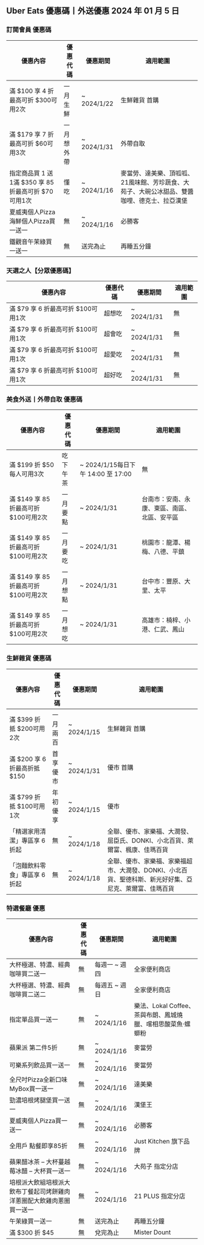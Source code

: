 
## Uber Eats 優惠碼丨外送優惠 2024 年 01 月 5 日 

### 訂閱會員 優惠碼
| 優惠內容 | 優惠代碼 | 優惠期間 | 適用範圍 |
| --- | --- | --- | --- |
|滿 $100 享 4 折最高可折 $300可用2次|一月生鮮|~ 2024/1/22|生鮮雜貨 首購|
|滿 $179 享 7 折最高可折 $60可用3次|一月想外帶|~ 2024/1/31|外帶自取|
|指定商品買 1 送 1滿 $350 享 85 折最高可折 $70可用1次|懂吃|~ 2024/1/16|麥當勞、達美樂、頂呱呱、21風味館、芳珍蔬食、大苑子、大碗公冰甜品、雙醬咖哩、德克士、拉亞漢堡|
|夏威夷個人Pizza海鮮個人Pizza買一送一|無|~ 2024/1/16|必勝客|
|鐵觀音午茉綠買一送一|無|送完為止|再睡五分鐘|

### 天選之人【分眾優惠碼】
| 優惠內容 | 優惠代碼 | 優惠期間 | 適用範圍 |
| --- | --- | --- | --- |
|滿 $79 享 6 折最高可折 $100可用1次|超想吃|~ 2024/1/31|無|
|滿 $79 享 6 折最高可折 $100可用1次|超會吃|~ 2024/1/31|無|
|滿 $79 享 6 折最高可折 $100可用1次|超愛吃|~ 2024/1/31|無|
|滿 $79 享 6 折最高可折 $100可用1次|超好吃|~ 2024/1/31|無|

###  美食外送丨外帶自取 優惠碼
| 優惠內容 | 優惠代碼 | 優惠期間 | 適用範圍 |
| --- | --- | --- | --- |
|滿 $199 折 $50每人可用3次|吃下午茶|~ 2024/1/15每日下午 14:00 至 17:00|無|
|滿 $149 享 85 折最高可折 $100可用2次|一月要點|~ 2024/1/31|台南市：安南、永　康、東區、南區、北區、安平區|
|滿 $149 享 85 折最高可折 $100可用2次|一月要吃|~ 2024/1/31|桃園市：龍潭、楊梅、八德、平鎮|
|滿 $149 享 85 折最高可折 $100可用2次|一月想點|~ 2024/1/31|台中市：豐原、大里、太平|
|滿 $149 享 85 折最高可折 $100可用2次|一月想吃|~ 2024/1/31|高雄市：楠梓、小港、仁武、鳳山|

### 生鮮雜貨 優惠碼
| 優惠內容 | 優惠代碼 | 優惠期間 | 適用範圍 |
| --- | --- | --- | --- |
|滿 $399 折抵 $200可用2次|一月兩百|~ 2024/1/15|生鮮雜貨 首購|
|滿 $200 享 6 折最高折抵 $150|首享優市|~ 2024/1/31|優市 首購|
|滿 $799 折抵 $100可用1次|年初優享|~ 2024/1/15|優市|
|「精選家用清潔」專區享 6 折起|無|~ 2024/1/18|全聯、優市、家樂福、大潤發、屈臣氏、DONKI、小北百貨、萊爾富、楓康、佳瑪百貨|
|「泡麵飲料零食」專區享 6 折起|無|~ 2024/1/18|全聯、優市、家樂福、家樂福超市、大潤發、DONKI、小北百貨、聖德科斯、新光好好集、亞尼克、萊爾富、佳瑪百貨|

### 特選餐廳 優惠
| 優惠內容 | 優惠代碼 | 優惠期間 | 適用範圍 |
| --- | --- | --- | --- |
|大杯極選、特濃、經典咖啡買二送一|無|每週一 ~ 週四|全家便利商店|
|大杯極選、特濃、經典咖啡買二送二|無|每週五 ~ 週日|全家便利商店|
|指定單品買一送一|無|~ 2024/1/16|樂法、Lokal Coffee、茶與布朗、鳳城燒臘、嚐相思酸菜魚·螺螄粉|
|蘋果派 第二件5折|無|~ 2024/1/16|麥當勞|
|可樂系列飲品買一送一|無|~ 2024/1/16|麥當勞|
|全尺吋Pizza全新口味 MyBox買一送一|無|~ 2024/1/16|達美樂|
|勁濃培根烤腿堡買一送一|無|~ 2024/1/16|漢堡王|
|夏威夷個人Pizza買一送一|無|~ 2024/1/16|必勝客|
|全用戶 點餐即享85折 |無|~ 2024/1/16|Just Kitchen 旗下品牌|
|蘋果醋冰茶 – 大杯蔓越莓冰醋 – 大杯買一送一|無|~ 2024/1/16|大苑子 指定分店|
|培根派大飲組培根派大飲布丁餐起司烤餅雞肉洋蔥圈配大飲雞肉蔥圈買一送一|無|~ 2024/1/16|21 PLUS 指定分店|
|午茉綠買一送一|無|送完為止|再睡五分鐘|
|滿 $300 折 $45|無|兌完為止|Mister Dount|
